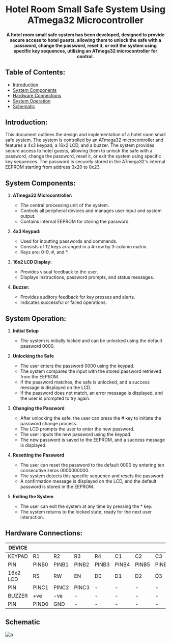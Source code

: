 <h1 align="center">
  Hotel Room Small Safe System Using ATmega32 Microcontroller
</h1>

<h4 align="center">A hotel room small safe system has been developed, designed to provide secure access to hotel guests, allowing them to unlock the safe with a password, change the password, reset it, or exit the system using specific key sequences, utilizing an ATmega32 microcontroller for control.</h4>

## Table of Contents:
- [Introduction](#introduction)
- [System Components](#system-components)
- [Hardware Connections](#hardware-connections)
- [System Operation](#system-operation)
- [Schematic](#schematic)

## Introduction:
This document outlines the design and implementation of a hotel room small safe system. The system is controlled by an ATmega32 microcontroller and features a 4x3 keypad, a 16x2 LCD, and a buzzer. The system provides secure access to hotel guests, allowing them to unlock the safe with a password, change the password, reset it, or exit the system using specific key sequences. The password is securely stored in the ATmega32's internal EEPROM starting from address 0x20 to 0x23.
## System Components:
1. **ATmega32 Microcontroller:**
   - The central processing unit of the system.
   - Controls all peripheral devices and manages user input and system output.
   - Contains internal EEPROM for storing the password.

2. **4x3 Keypad:**
   - Used for inputting passwords and commands.
   - Consists of 12 keys arranged in a 4-row by 3-column matrix.
   - Keys are: 0-9, #, and *.

3. **16x2 LCD Display:**
   - Provides visual feedback to the user.
   - Displays instructions, password prompts, and status messages.

4. **Buzzer:**
   - Provides auditory feedback for key presses and alerts.
   - Indicates successful or failed operations.

## System Operation:
1. **Initial Setup**
   - The system is initially locked and can be unlocked using the default password 0000.
     
2. **Unlocking the Safe**
   - The user enters the password 0000 using the keypad.
   - The system compares the input with the stored password retrieved from the EEPROM.
   - If the password matches, the safe is unlocked, and a success message is displayed on the LCD.
   - If the password does not match, an error message is displayed, and the user is prompted to try again.
     
3. **Changing the Password**
   - After unlocking the safe, the user can press the # key to initiate the password change process.
   - The LCD prompts the user to enter the new password.
   - The user inputs the new password using the keypad.
   - The new password is saved to the EEPROM, and a success message is displayed.
     
4. **Resetting the Password**
   - The user can reset the password to the default 0000 by entering ten consecutive zeros 0000000000.
   - The system detects this specific sequence and resets the password.
   - A confirmation message is displayed on the LCD, and the default password is stored in the EEPROM.
     
5. **Exiting the System**
   - The user can exit the system at any time by pressing the * key.
   - The system returns to the locked state, ready for the next user interaction.

## Hardware Connections:

| DEVICE    |     |      |     |     |     |     |     |     |     |     |     |
| ------- | ------------ | ------- | ------- |------- |------- |------- |------- |------- |------- |------- |------- |
|   KEYPAD  | R1    | R2     | R3    | R4    | C1    | C2    | C3    | -    | -    | -    | -    |
|   PIN  | PINB0    | PINB1     | PINB2    | PINB3    | PINB4    | PINB5    | PINB6    | -    | -    | -    | -    |
|   16x2 LCD  | RS    | RW     | EN    | D0    | D1    | D2    | D3    | D4    | D5    | D6    | D7    |
|   PIN  | PINC1    | PINC2     | PINC3    | -    | -    | -    | -    | PINC4    | PINC5    | PINC6    | PINC7    |
|   BUZZER  | +ve    | -ve     | -    | -    | -    | -    | -    | -    | -    | -    | -    |
|   PIN  | PIND0    | GND     | -    | -    | -    | -    | -    | -    | -    | -    | -    |

## Schematic
![a](https://github.com/kshaker97/hotel-room-small-safe-atmega32/assets/145481109/2fd6a829-e8ce-4490-b990-06db774654bd)

